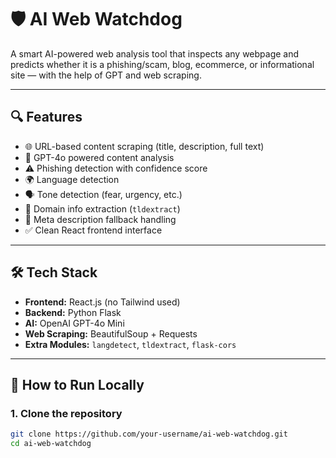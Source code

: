 # 🛡️ AI Web Watchdog

A smart AI-powered web analysis tool that inspects any webpage and predicts whether it is a phishing/scam, blog, ecommerce, or informational site — with the help of GPT and web scraping.

---

## 🔍 Features

- 🌐 URL-based content scraping (title, description, full text)
- 🧠 GPT-4o powered content analysis
- ⚠️ Phishing detection with confidence score
- 🌍 Language detection
- 🗣️ Tone detection (fear, urgency, etc.)
- 🔎 Domain info extraction (`tldextract`)
- 🛑 Meta description fallback handling
- ✅ Clean React frontend interface

---

## 🛠️ Tech Stack

- **Frontend:** React.js (no Tailwind used)
- **Backend:** Python Flask
- **AI:** OpenAI GPT-4o Mini
- **Web Scraping:** BeautifulSoup + Requests
- **Extra Modules:** `langdetect`, `tldextract`, `flask-cors`

---

## 🚀 How to Run Locally

### 1. Clone the repository

```bash
git clone https://github.com/your-username/ai-web-watchdog.git
cd ai-web-watchdog
